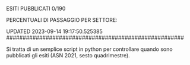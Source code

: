 ESITI PUBBLICATI 0/190 

PERCENTUALI DI PASSAGGIO PER SETTORE:

UPDATED 2023-09-14 19:17:50.525385
###################################################### 

Si tratta di un semplice script in python per controllare quando sono pubblicati gli esiti (ASN 2021, sesto quadrimestre).

